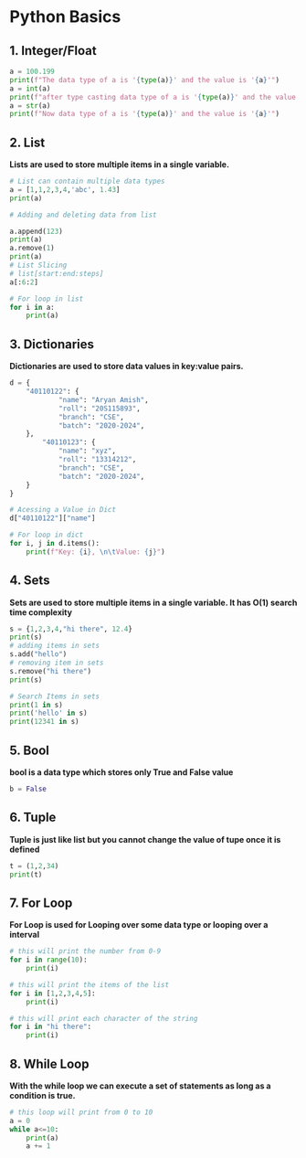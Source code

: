 # Python Basics

## 1. Integer/Float

```py
a = 100.199
print(f"The data type of a is '{type(a)}' and the value is '{a}'")
a = int(a)
print(f"after type casting data type of a is '{type(a)}' and the value is '{a}'")
a = str(a)
print(f"Now data type of a is '{type(a)}' and the value is '{a}'")
```
## 2. List
**Lists are used to store multiple items in a single variable.**
```py
# List can contain multiple data types
a = [1,1,2,3,4,'abc', 1.43]
print(a)

# Adding and deleting data from list

a.append(123)
print(a)
a.remove(1)
print(a)
# List Slicing
# list[start:end:steps]
a[:6:2]

# For loop in list
for i in a:
    print(a)
```
## 3. Dictionaries
**Dictionaries are used to store data values in key:value pairs.**
```py
d = {
    "40110122": {
            "name": "Aryan Amish",
            "roll": "20S115893",
            "branch": "CSE",
            "batch": "2020-2024",
    },
        "40110123": {
            "name": "xyz",
            "roll": "13314212",
            "branch": "CSE",
            "batch": "2020-2024",
    }
}

# Acessing a Value in Dict
d["40110122"]["name"]

# For loop in dict
for i, j in d.items():
    print(f"Key: {i}, \n\tValue: {j}")
```
## 4. Sets
**Sets are used to store multiple items in a single variable. It has O(1) search time complexity**
```py
s = {1,2,3,4,"hi there", 12.4}
print(s)
# adding items in sets
s.add("hello")
# removing item in sets
s.remove("hi there")
print(s)

# Search Items in sets
print(1 in s)
print('hello' in s)
print(12341 in s)
```
## 5. Bool
**bool is a data type which stores only True and False value**
    
```py
b = False
```

## 6. Tuple
**Tuple is just like list but you cannot change the value of tupe once it is defined**
```py
t = (1,2,34)
print(t)
```

## 7. For Loop

**For Loop is used for Looping over some data type or looping over a interval**
```py
# this will print the number from 0-9
for i in range(10):
    print(i)

# this will print the items of the list
for i in [1,2,3,4,5]:
    print(i)

# this will print each character of the string
for i in "hi there":
    print(i)
```

## 8. While Loop
**With the while loop we can execute a set of statements as long as a condition is true.**
```py
# this loop will print from 0 to 10
a = 0
while a<=10:
    print(a)
    a += 1
```